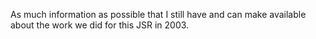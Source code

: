 As much information as possible that I still have and can make available about the work we did for this JSR in 2003.
